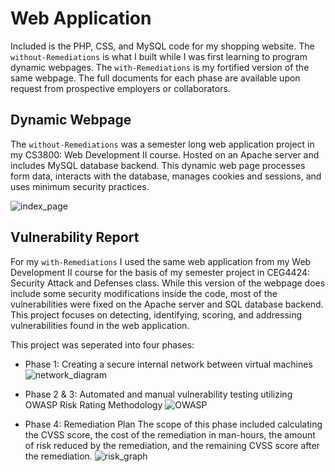 # Web Application

Included is the PHP, CSS, and MySQL code for my shopping website. The `without-Remediations` is what I built while I was first learning to program dynamic webpages. The `with-Remediations` is my fortified version of the same webpage. The full documents for each phase are available upon request from prospective employers or collaborators. 

## Dynamic Webpage

The `without-Remediations` was a semester long web application project in my CS3800: Web Development II course. Hosted on an Apache server and includes MySQL database backend. This dynamic web page processes form data, interacts with the database, manages cookies and sessions, and uses minimum security practices.

![index_page](https://user-images.githubusercontent.com/32077767/171281652-a654369d-6085-4a08-9ea0-5e867ad1feca.png)   

## Vulnerability Report

For my `with-Remediations` I used the same web application from my Web Development II course for the basis of my semester project in CEG4424: Security Attack and Defenses class. While this version of the webpage does include some security modifications inside the code, most of the vulnerabilities were fixed on the Apache server and SQL database backend. This project focuses on detecting, identifying, scoring, and addressing vulnerabilities found in the web application.   
   
This project was seperated into four phases:
- Phase 1: Creating a secure internal network between virtual machines    
![network_diagram](https://user-images.githubusercontent.com/32077767/171282117-db69ce06-c593-4c3e-b06d-5c12bf3c70ae.png)   

- Phase 2 & 3: Automated and manual vulnerability testing utilizing OWASP Risk Rating Methodology
![OWASP](https://user-images.githubusercontent.com/32077767/171282828-30e6ce96-e2e2-4062-8e47-e622c82cf87e.png)   

- Phase 4: Remediation Plan
The scope of this phase included calculating the CVSS score, the cost of the remediation in man-hours, the amount of risk reduced by the remediation, and the remaining CVSS score after the remediation.
![risk_graph](https://user-images.githubusercontent.com/32077767/171283557-82873115-d78c-466d-ac8e-0d5400dbef90.png)
